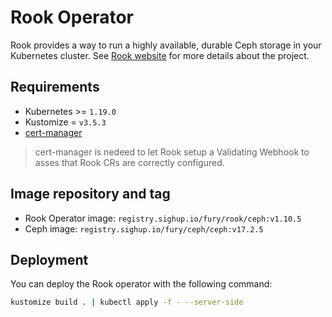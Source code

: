 # Rook Operator

<!-- <SD-DOCS> -->

Rook provides a way to run a highly available, durable Ceph storage in your Kubernetes cluster.
See [Rook website][rook-website] for more details about the project.

## Requirements

- Kubernetes >= `1.19.0`
- Kustomize = `v3.5.3`
- [cert-manager][cert-manager]

> cert-manager is nedeed to let Rook setup a Validating Webhook to asses that Rook CRs are correctly configured.

## Image repository and tag

* Rook Operator image: `registry.sighup.io/fury/rook/ceph:v1.10.5`
* Ceph image: `registry.sighup.io/fury/ceph/ceph:v17.2.5`

## Deployment

You can deploy the Rook operator with the following command:

```bash
kustomize build . | kubectl apply -f - --server-side
```

<!-- Links -->

[rook-website]: https://rook.io/
[cert-manager]: https://github.com/sighupio/fury-kubernetes-ingress/tree/main/katalog/cert-manager

<!-- </SD-DOCS> -->
